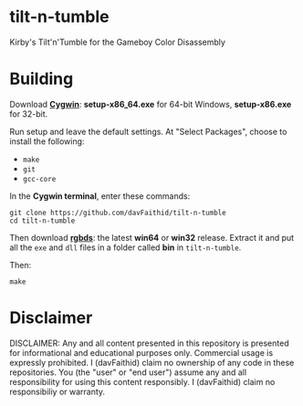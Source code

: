 # tilt-n-tumble
Kirby's Tilt'n'Tumble for the Gameboy Color Disassembly

# Building
Download [**Cygwin**](http://cygwin.com/install.html): **setup-x86_64.exe** for 64-bit Windows, **setup-x86.exe** for 32-bit.

Run setup and leave the default settings. At "Select Packages", choose to install the following:

- `make`
- `git`
- `gcc-core`

In the **Cygwin terminal**, enter these commands:

	git clone https://github.com/davFaithid/tilt-n-tumble
	cd tilt-n-tumble

Then download [**rgbds**](https://github.com/rednex/rgbds/releases/): the latest **win64** or **win32** release. Extract it and put all the `exe` and `dll` files in a folder called **bin** in `tilt-n-tumble`.

Then:

	make

# Disclaimer
DISCLAIMER: Any and all content presented in this repository is presented for informational and educational purposes only. Commercial usage is expressly prohibited. I (davFaithid) claim no ownership of any code in these repositories. You (the "user" or "end user") assume any and all responsibility for using this content responsibly. I (davFaithid) claim no responsibiliy or warranty.
